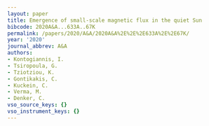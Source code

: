 ```yaml
---
layout: paper
title: Emergence of small-scale magnetic flux in the quiet Sun
bibcode: 2020A&A...633A..67K
permalink: /papers/2020/A&A/2020A&A%2E%2E%2E633A%2E%2E67K/
year: '2020'
journal_abbrev: A&A
authors:
- Kontogiannis, I.
- Tsiropoula, G.
- Tziotziou, K.
- Gontikakis, C.
- Kuckein, C.
- Verma, M.
- Denker, C.
vso_source_keys: {}
vso_instrument_keys: {}
---
```

